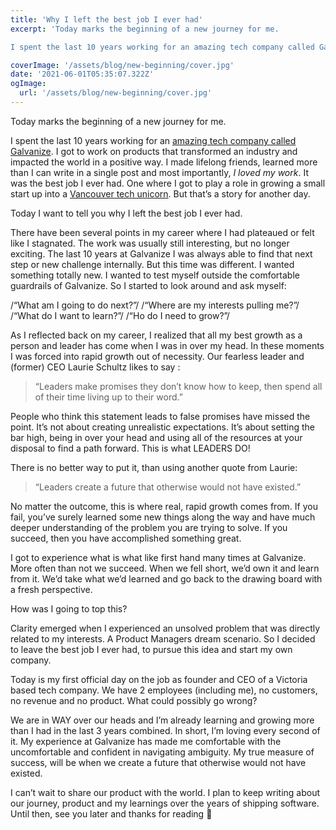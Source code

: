 ```yaml
---
title: 'Why I left the best job I ever had'
excerpt: 'Today marks the beginning of a new journey for me. 

I spent the last 10 years working for an amazing tech company called Galvanize. I got to work on products that transformed an industry and impacted the world in a positive way.'

coverImage: '/assets/blog/new-beginning/cover.jpg'
date: '2021-06-01T05:35:07.322Z'
ogImage:
  url: '/assets/blog/new-beginning/cover.jpg'
---
```


Today marks the beginning of a new journey for me. 

I spent the last 10 years working for an [amazing tech company called Galvanize](https://build.wegalvanize.com/). I got to work on products that transformed an industry and impacted the world in a positive way. I made lifelong friends, learned more than I can write in a single post and most importantly, *I loved my work*. It was the best job I ever had. One where I got to play a role in growing a small start up into a [Vancouver tech unicorn](https://biv.com/article/2021/03/sightings-billion-dollar-homegrown-unicorns-are-rare-bc). But that’s a story for another day.

Today I want to tell you why I left the best job I ever had. 

There have been several points in my career where I had plateaued or felt like I stagnated. The work was usually still interesting, but no longer exciting. The last 10 years at Galvanize I was always able to find that next step or new challenge internally. But this time was different. I wanted something totally new. I wanted to test myself outside the comfortable guardrails of Galvanize. So I started to look around and ask myself:

/“What am I going to do next?”/
/“Where are my interests pulling me?”/
/“What do I want to learn?”/ 
/“Ho do I need to grow?”/

As I reflected back on my career, I realized that all my best growth as a person and leader has come when I was in over my head. In these moments I was forced into rapid growth out of necessity. Our fearless leader and (former) CEO Laurie Schultz likes to say :

> “Leaders make promises they don’t know how to keep, then spend all of their time living up to their word.”

People who think this statement leads to false promises have missed the point. It’s not about creating unrealistic expectations. It’s about setting the bar high, being in over your head and using all of the resources at your disposal to find a path forward. This is what LEADERS DO! 

There is no better way to put it, than using another quote from Laurie:

> “Leaders create a future that otherwise would not have existed.”

No matter the outcome, this is where real, rapid growth comes from. If you fail, you’ve surely learned some new things along the way and have much deeper understanding of the problem you are trying to solve. If you succeed, then you have accomplished something great. 

I got to experience what is what like first hand many times at Galvanize. More often than not we succeed. When we fell short, we’d own it and learn from it. We’d take what we’d learned and go back to the drawing board with a fresh perspective. 

How was I going to top this?

Clarity emerged when I experienced an unsolved problem that was directly related to my interests. A Product Managers dream scenario. So I decided to leave the best job I ever had, to pursue this idea and start my own company.

Today is my first official day on the job as founder and CEO of a Victoria based tech company. We have 2 employees (including me), no customers, no revenue and no product. What could possibly go wrong?

We are in WAY over our heads and I’m already learning and growing more than I had in the last 3 years combined. In short, I’m loving every second of it. My experience at Galvanize has made me comfortable with the uncomfortable and confident in navigating ambiguity. My true measure of success, will be when we create a future that otherwise would not have existed.

I can’t wait to share our product with the world. I plan to keep writing about our journey, product and my learnings over the years of shipping software. Until then, see you later and thanks for reading 👋
